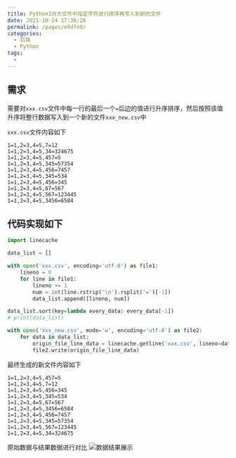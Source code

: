 ```yaml
---
title: Python3对大文件中指定字符进行排序再写入到新的文件
date: 2021-10-24 17:36:28
permalink: /pages/e9dfe0/
categories:
  - 后端
  - Python
tags:
  - 
---
```

## 需求
需要对`xxx.csv`文件中每一行的最后一个`=`后边的值进行升序排序，然后按照该值升序将整行数据写入到一个新的文件`xxx_new.csv`中

`xxx.csv`文件内容如下
```text
1=1,2=3,4=5,7=12
1=1,2=3,4=5,34=324675
1=1,2=3,4=5,457=5
1=1,2=3,4=5,345=57354
1=1,2=3,4=5,456=7457
1=1,2=3,4=5,345=534
1=1,2=3,4=5,456=345
1=1,2=3,4=5,67=567
1=1,2=3,4=5,567=123445
1=1,2=3,4=5,3456=6584
```
## 代码实现如下
```python
import linecache

data_list = []

with open('xxx.csv', encoding='utf-8') as file1:
    lineno = 0
    for line in file1:
        lineno += 1
        num = int(line.rstrip('\n').rsplit('=')[-1])
        data_list.append([lineno, num])

data_list.sort(key=lambda every_data: every_data[-1])
# print(data_list)

with open('xxx_new.csv', mode='w', encoding='utf-8') as file2:
    for data in data_list:
        origin_file_line_data = linecache.getline('xxx.csv', lineno=data[0])
        file2.write(origin_file_line_data)
```
最终生成的新文件内容如下
```text
1=1,2=3,4=5,457=5
1=1,2=3,4=5,7=12
1=1,2=3,4=5,456=345
1=1,2=3,4=5,345=534
1=1,2=3,4=5,67=567
1=1,2=3,4=5,3456=6584
1=1,2=3,4=5,456=7457
1=1,2=3,4=5,345=57354
1=1,2=3,4=5,567=123445
1=1,2=3,4=5,34=324675

```
原始数据与结果数据进行对比
![数据结果展示](https://cdn.jsdelivr.net/gh/hashqueue/blog-image-hosting@master/images/飞书20211024-174540.4l43a2lm32w0.png)
